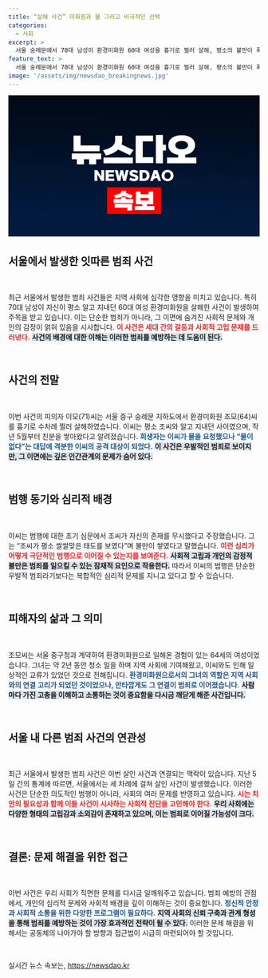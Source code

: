 ```yaml
---
title: “살해 사건” 미화원과 물 그리고 비극적인 선택
categories:
  - 사회
excerpt: >
  서울 숭례문에서 70대 남성이 환경미화원 60대 여성을 흉기로 찔러 살해, 평소의 불만이 폭발한 끔찍한 사건. 서울에서 최근 일어난 잇따른 흉기 범죄에 시민들의 불안이 가중되고 있다.
feature_text: >
  서울 숭례문에서 70대 남성이 환경미화원 60대 여성을 흉기로 찔러 살해, 평소의 불만이 폭발한 끔찍한 사건. 서울에서 최근 일어난 잇따른 흉기 범죄에 시민들의 불안이 가중되고 있다.
image: '/assets/img/newsdao_breakingnews.jpg'
---
```


<p><img src="/assets/img/newsdao_breakingnews.jpg" alt="firstkoreanews 속보" /></p>

<h2 data-ke-size="size26">서울에서 발생한 잇따른 범죄 사건</h2>

<p data-ke-size="size16">&nbsp;</p>

<p data-ke-size="size16">최근 서울에서 발생한 범죄 사건들은 지역 사회에 심각한 영향을 미치고 있습니다. 특히 70대 남성이 자신이 평소 알고 지내던 60대 여성 환경미화원을 살해한 사건이 발생하여 주목을 받고 있습니다. 이는 단순한 범죄가 아니라, 그 이면에 숨겨진 사회적 문제와 개인의 감정이 얽혀 있음을 시사합니다. <b><span style="color: #ee2323;">이 사건은 세대 간의 갈등과 사회적 고립 문제를 드러낸다.</span></b> <b><span style="background-color: #21538527;">사건의 배경에 대한 이해는 이러한 범죄를 예방하는 데 도움이 된다.</span></b></p>

<p data-ke-size="size16">&nbsp;</p>

<h2 data-ke-size="size26">사건의 전말</h2>

<p data-ke-size="size16">&nbsp;</p>

<p data-ke-size="size16">이번 사건의 피의자 이모(71)씨는 서울 중구 숭례문 지하도에서 환경미화원 조모(64)씨를 흉기로 수차례 찔러 살해하였습니다. 이씨는 평소 조씨와 알고 지내던 사이였으며, 작년 5월부터 친분을 쌓아왔다고 알려졌습니다. <b><span style="color: #1a5490;">희생자는 이씨가 물을 요청했으나 “물이 없다”는 대답에 격분한 이씨의 공격 대상이 되었다.</span></b> <b><span style="background-color: #21538527;">이 사건은 우발적인 범죄로 보이지만, 그 이면에는 깊은 인간관계의 문제가 숨어 있다.</span></b></p>

<p data-ke-size="size16">&nbsp;</p>

<h2 data-ke-size="size26">범행 동기와 심리적 배경</h2>

<p data-ke-size="size16">&nbsp;</p>

<p data-ke-size="size16">이씨는 범행에 대한 초기 심문에서 조씨가 자신의 존재를 무시했다고 주장했습니다. 그는 “조씨가 평소 쌀쌀맞은 태도를 보였다”며 불만이 쌓였다고 말했습니다. <b><span style="color: #ee2323;">이런 심리가 어떻게 극단적인 범행으로 이어질 수 있는지를 보여준다.</span></b> <b><span style="background-color: #21538527;">사회적 고립과 개인의 감정적 불만은 범죄를 일으킬 수 있는 잠재적 요인으로 작용한다.</span></b> 따라서 이씨의 범행은 단순한 우발적 범죄라기보다는 복합적인 심리적 문제를 지니고 있다고 할 수 있습니다.</p>

<p data-ke-size="size16">&nbsp;</p>

<h2 data-ke-size="size26">피해자의 삶과 그 의미</h2>

<p data-ke-size="size16">&nbsp;</p>

<p data-ke-size="size16">조모씨는 서울 중구청과 계약하여 환경미화원으로 일해온 경험이 있는 64세의 여성이었습니다. 그녀는 약 2년 동안 청소 일을 하며 지역 사회에 기여해왔고, 이씨와도 인해 일상적인 교류가 있었던 것으로 전해집니다. <b><span style="color: #1a5490;">환경미화원으로서의 그녀의 역할은 지역 사회와의 연결 고리가 되었던 것이었으나, 안타깝게도 그 연결이 범죄로 이어졌습니다.</span></b> <b><span style="background-color: #21538527;">사람마다 가진 고충을 이해하고 소통하는 것이 중요함을 다시금 깨닫게 해준 사건입니다.</span></b></p>

<p data-ke-size="size16">&nbsp;</p>

<h2 data-ke-size="size26">서울 내 다른 범죄 사건의 연관성</h2>

<p data-ke-size="size16">&nbsp;</p>

<p data-ke-size="size16">최근 서울에서 발생한 범죄 사건은 이번 살인 사건과 연결되는 맥락이 있습니다. 지난 5일 간의 통계에 따르면, 서울에서는 세 차례에 걸쳐 살인 사건이 발생했습니다. 이러한 사건은 단순한 의도적인 범행이 아니라, 사회의 여러 문제를 반영하고 있습니다. <b><span style="color: #ee2323;">시는 치안의 필요성과 함께 이들 사건이 시사하는 사회적 진단을 고민해야 한다.</span></b> <b><span style="background-color: #21538527;">우리 사회에는 다양한 형태의 고립감과 소외감이 존재하고 있으며, 이는 범죄로 이어질 가능성이 크다.</span></b></p>

<p data-ke-size="size16">&nbsp;</p>

<h2 data-ke-size="size26">결론: 문제 해결을 위한 접근</h2>

<p data-ke-size="size16">&nbsp;</p>

<p data-ke-size="size16">이번 사건은 우리 사회가 직면한 문제를 다시금 일깨워주고 있습니다. 범죄 예방의 관점에서, 개인의 심리적 문제와 사회적 배경을 깊이 이해하는 것이 중요합니다. <b><span style="color: #1a5490;">정신적 안정과 사회적 소통을 위한 다양한 프로그램이 필요하다.</span></b> <b><span style="background-color: #21538527;">지역 사회의 신뢰 구축과 관계 형성을 통해 범죄를 예방하는 것이 가장 효과적인 전략이 될 수 있다.</span></b> 이러한 문제 해결을 위해서는 공동체의 나아가야 할 방향과 접근법이 시급히 마련되어야 할 것입니다.</p>

<p data-ke-size="size16">&nbsp;</p>
실시간 뉴스 속보는, <a href="https://newsdao.kr" rel="dofollow">https://newsdao.kr</a>


